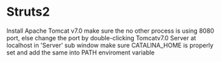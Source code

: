 # Struts2
Install Apache Tomcat v7.0
make sure the no other process is using 8080 port, else change the port by double-clicking Tomcatv7.0 Server at localhost in 'Server' sub window
make sure CATALINA_HOME is properly set and add the same into PATH enviroment variable